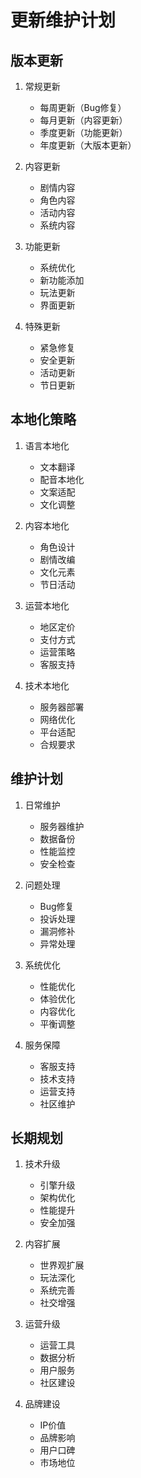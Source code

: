 # 更新维护计划

## 版本更新
1. 常规更新
   - 每周更新（Bug修复）
   - 每月更新（内容更新）
   - 季度更新（功能更新）
   - 年度更新（大版本更新）

2. 内容更新
   - 剧情内容
   - 角色内容
   - 活动内容
   - 系统内容

3. 功能更新
   - 系统优化
   - 新功能添加
   - 玩法更新
   - 界面更新

4. 特殊更新
   - 紧急修复
   - 安全更新
   - 活动更新
   - 节日更新

## 本地化策略
1. 语言本地化
   - 文本翻译
   - 配音本地化
   - 文案适配
   - 文化调整

2. 内容本地化
   - 角色设计
   - 剧情改编
   - 文化元素
   - 节日活动

3. 运营本地化
   - 地区定价
   - 支付方式
   - 运营策略
   - 客服支持

4. 技术本地化
   - 服务器部署
   - 网络优化
   - 平台适配
   - 合规要求

## 维护计划
1. 日常维护
   - 服务器维护
   - 数据备份
   - 性能监控
   - 安全检查

2. 问题处理
   - Bug修复
   - 投诉处理
   - 漏洞修补
   - 异常处理

3. 系统优化
   - 性能优化
   - 体验优化
   - 内容优化
   - 平衡调整

4. 服务保障
   - 客服支持
   - 技术支持
   - 运营支持
   - 社区维护

## 长期规划
1. 技术升级
   - 引擎升级
   - 架构优化
   - 性能提升
   - 安全加强

2. 内容扩展
   - 世界观扩展
   - 玩法深化
   - 系统完善
   - 社交增强

3. 运营升级
   - 运营工具
   - 数据分析
   - 用户服务
   - 社区建设

4. 品牌建设
   - IP价值
   - 品牌影响
   - 用户口碑
   - 市场地位
